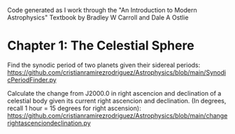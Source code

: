 Code generated as I work through the "An Introduction to Modern Astrophysics" Textbook by Bradley W Carroll and Dale A Ostlie

# Chapter 1: The Celestial Sphere

Find the synodic period of two planets given their sidereal periods:
https://github.com/cristianramirezrodriguez/Astrophysics/blob/main/SynodicPeriodFinder.py

Calculate the change from J2000.0 in right ascencion and declination of a celestial body given its current right ascencion and declination.
(In degrees, recall 1 hour = 15 degrees for right ascension):
https://github.com/cristianramirezrodriguez/Astrophysics/blob/main/changerightascenciondeclination.py

